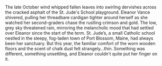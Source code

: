 The late October wind whipped fallen leaves into swirling dervishes across the cracked asphalt of the St. Jude's School playground.  Eleanor Vance shivered, pulling her threadbare cardigan tighter around herself as she watched her second-graders chase the rustling crimson and gold. The low, grey sky threatened rain, mirroring the melancholic mood that had settled over Eleanor since the start of the term. St. Jude’s, a small Catholic school nestled in the sleepy, fog-laden town of Port Blossom, Maine, had always been her sanctuary. But this year, the familiar comfort of the worn wooden floors and the scent of chalk dust felt strangely…thin.  Something was different, something unsettling, and Eleanor couldn't quite put her finger on it.
